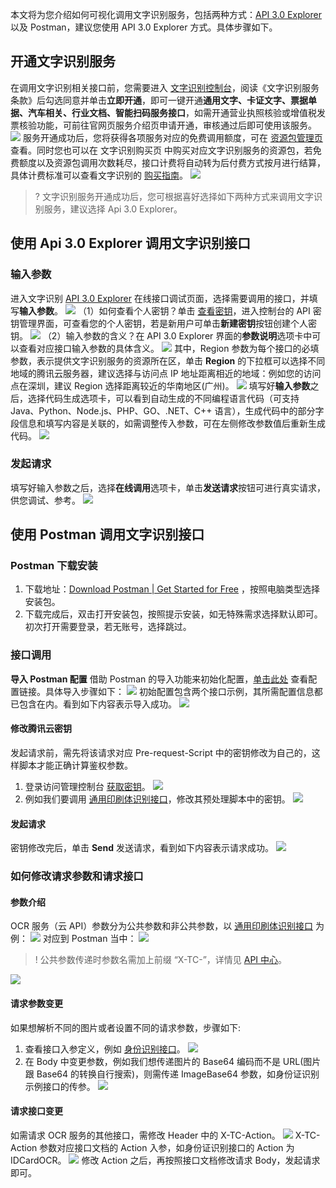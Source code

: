 本文将为您介绍如何可视化调用文字识别服务，包括两种方式：[API 3.0 Explorer](https://console.cloud.tencent.com/api/explorer?Product=ocr&Version=2018-11-19&Action=IDCardOCR) 以及 Postman，建议您使用 API 3.0 Explorer 方式。具体步骤如下。

## 开通文字识别服务
在调用文字识别相关接口前，您需要进入 [文字识别控制台](https://console.cloud.tencent.com/ocr/v2/overview)，阅读《文字识别服务条款》后勾选同意并单击**立即开通**，即可一键开通**通用文字、卡证文字、票据单据、汽车相关、行业文档、智能扫码服务接口**，如需开通营业执照核验或增值税发票核验功能，可前往官网页服务介绍页申请开通，审核通过后即可使用该服务。
![](https://qcloudimg.tencent-cloud.cn/raw/cd9427de2e5f1009c53bf38fc1cecf0c.png)
服务开通成功后，您将获得各项服务对应的免费调用额度，可在 [资源包管理页](https://console.cloud.tencent.com/ocr/packagemanage) 查看。同时您也可以在 文字识别购买页 中购买对应文字识别服务的资源包，若免费额度以及资源包调用次数耗尽，接口计费将自动转为后付费方式按月进行结算，具体计费标准可以查看文字识别的 [购买指南](https://cloud.tencent.com/document/product/866/17619)。
![](https://qcloudimg.tencent-cloud.cn/raw/c57937ce5d748cbf7bf0e14e21d1c580.png)


>? 文字识别服务开通成功后，您可根据喜好选择如下两种方式来调用文字识别服务，建议选择 Api 3.0 Explorer。

## 使用 Api 3.0 Explorer 调用文字识别接口
### 输入参数
进入文字识别 [API 3.0 Explorer](https://console.cloud.tencent.com/api/explorer?Product=ocr&Version=2018-11-19&Action=IDCardOCR&SignVersion=) 在线接口调试页面，选择需要调用的接口，并填写**输入参数**。
![](https://qcloudimg.tencent-cloud.cn/raw/e4a499d6eee38b4bad4d773f7295a20a.png)
（1）如何查看个人密钥？单击 [查看密钥](https://console.cloud.tencent.com/cam/capi)，进入控制台的 API 密钥管理界面，可查看您的个人密钥，若是新用户可单击**新建密钥**按钮创建个人密钥。
![](https://qcloudimg.tencent-cloud.cn/raw/6503d3b800f9647efae097f050c4254a.png)
（2）输入参数的含义？在 API 3.0 Explorer 界面的**参数说明**选项卡中可以查看对应接口输入参数的具体含义。
![](https://qcloudimg.tencent-cloud.cn/raw/baff06eedb407ab388f2f6c1c3db30fe.png)
其中，Region 参数为每个接口的必填参数，表示提供文字识别服务的资源所在区，单击 **Region**  的下拉框可以选择不同地域的腾讯云服务器，建议选择与访问点 IP 地址距离相近的地域：例如您的访问点在深圳，建议 Region 选择距离较近的华南地区(广州)。
![](https://qcloudimg.tencent-cloud.cn/raw/a563f5d7ea1ee7deb9105ca48a84e758.png)
填写好**输入参数**之后，选择代码生成选项卡，可以看到自动生成的不同编程语言代码（可支持 Java、Python、Node.js、PHP、GO、.NET、C++ 语言），生成代码中的部分字段信息和填写内容是关联的，如需调整传入参数，可在左侧修改参数值后重新生成代码。
![](https://qcloudimg.tencent-cloud.cn/raw/fdfabeddf189e725be2e0d90cc2371f5.png)

### 发起请求
填写好输入参数之后，选择**在线调用**选项卡，单击**发送请求**按钮可进行真实请求，供您调试、参考。
![](https://qcloudimg.tencent-cloud.cn/raw/8a35e2bcb3ae4b363333b9aa8a55207f.png)

## 使用 Postman 调用文字识别接口
### Postman 下载安装

1. 下载地址：[Download Postman | Get Started for Free](https://www.postman.com/downloads/) ，按照电脑类型选择安装包。
2. 下载完成后，双击打开安装包，按照提示安装，如无特殊需求选择默认即可。初次打开需要登录，若无账号，选择跳过。

### 接口调用

**导入 Postman 配置**
借助 Postman 的导入功能来初始化配置，[单击此处](https://ocr-documents-1258344699.cos.ap-guangzhou.myqcloud.com/postman%E8%B0%83%E7%94%A8ocr%E6%9C%8D%E5%8A%A1.postman_collection.json) 查看配置链接。具体导入步骤如下：
![](https://qcloudimg.tencent-cloud.cn/raw/267744ee88c6dd7a4067f88de65b71c2.png)
初始配置包含两个接口示例，其所需配置信息都已包含在内。看到如下内容表示导入成功。
![](https://qcloudimg.tencent-cloud.cn/raw/8c37ffbcb8716c342aa6569509ea59c6.png)

#### 修改腾讯云密钥
发起请求前，需先将该请求对应 Pre-request-Script 中的密钥修改为自己的，这样脚本才能正确计算鉴权参数。
1. 登录访问管理控制台 [获取密钥](https://console.cloud.tencent.com/cam/capi)。
![](https://qcloudimg.tencent-cloud.cn/raw/a7b2639ed5d0fe00c2a269e274532283.png)
2. 例如我们要调用 [通用印刷体识别接口](https://cloud.tencent.com/document/product/866/33526)，修改其预处理脚本中的密钥。
![](https://qcloudimg.tencent-cloud.cn/raw/77bf82db86c72ec9bfc92890b998abfb.png)

#### 发起请求
密钥修改完后，单击 **Send** 发送请求，看到如下内容表示请求成功。
![](https://qcloudimg.tencent-cloud.cn/raw/2a9fe6d860e650204449b01cd1e22489.png)


### 如何修改请求参数和请求接口
#### 参数介绍
OCR 服务（云 API）参数分为公共参数和非公共参数，以 [通用印刷体识别接口](https://cloud.tencent.com/document/product/866/33526) 为例：
![](https://qcloudimg.tencent-cloud.cn/raw/fdab7602fa3f229a06a6ab8f9cb62f53.png)
对应到 Postman 当中：
![](https://qcloudimg.tencent-cloud.cn/raw/8b0499ff7e7a256e8490b2eedb92ef88.png)
>! 公共参数传递时参数名需加上前缀 “X-TC-”，详情见 [API 中心](https://cloud.tencent.com/document/api/866/33518)。
>
![](https://qcloudimg.tencent-cloud.cn/raw/af344c0f05f164f66cbb972ced159d94.png)

#### 请求参数变更 
如果想解析不同的图片或者设置不同的请求参数，步骤如下:
1. 查看接口入参定义，例如 [身份识别接口](https://cloud.tencent.com/document/product/866/33524#2.-.E8.BE.93.E5.85.A5.E5.8F.82.E6.95.B0)。
![](https://qcloudimg.tencent-cloud.cn/raw/301e5df255661e524b77239743976e25.png)
2. 在 Body 中变更参数，例如我们想传递图片的 Base64 编码而不是 URL(图片跟 Base64 的转换自行搜索)，则需传递 ImageBase64 参数，如身份证识别示例接口的传参。
![](https://qcloudimg.tencent-cloud.cn/raw/9f140a02d8aff8dbfdc500695f1a9d81.png)

#### 请求接口变更
如需请求 OCR 服务的其他接口，需修改 Header 中的 X-TC-Action。
![](https://qcloudimg.tencent-cloud.cn/raw/8bb1a642956f34c0ac2f2e8c275f0393.png)
X-TC-Action 参数对应接口文档的 Action 入参，如身份证识别接口的 Action 为 IDCardOCR。
![](https://qcloudimg.tencent-cloud.cn/raw/5cc51755dfe1af6701ce59de83917619.png)
修改 Action 之后，再按照接口文档修改请求 Body，发起请求即可。

